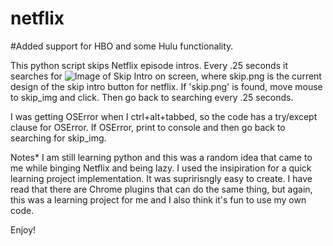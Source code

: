 # netflix
#Added support for HBO and some Hulu functionality.

This python script skips Netflix episode intros. Every .25 seconds it searches for ![Image of Skip Intro](https://raw.githubusercontent.com/kickinslowly/netflix/master/skip.PNG) on screen, where skip.png is the current design of the skip intro button for netflix. If 'skip.png' is found, move mouse to skip_img and click. Then go back to searching every .25 seconds.

I was getting OSError when I ctrl+alt+tabbed, so the code has a try/except clause for OSError. If OSError, print to console and then go back to searching for skip_img.

Notes* I am still learning python and this was a random idea that came to me while binging Netflix and being lazy. I used the insipiration for a quick learning project implementation. It was supririsngly easy to create. I have read that there are Chrome plugins that can do the same thing, but again, this was a learning project for me and I also think it's fun to use my own code.

Enjoy!

